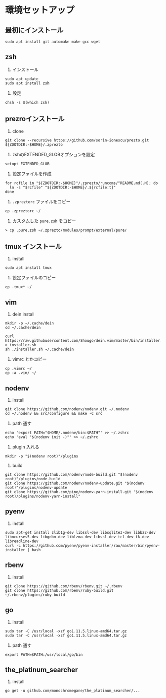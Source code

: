 # 環境セットアップ

## 最初にインストール
```
sudo apt install git automake make gcc wget
```

## zsh
1. インストール
```shell
sudo apt update
sudo apt install zsh
```
1. 設定
```shell
chsh -s $(which zsh)
```

## prezroインストール
1. clone
```shell
git clone --recursive https://github.com/sorin-ionescu/prezto.git ${ZDOTDIR:-$HOME}/.zprezto
```
1. zshのEXTENDED_GLOBオプションを設定
```shell
setopt EXTENDED_GLOB
```
1. 設定ファイルを作成
```shell
for rcfile in "${ZDOTDIR:-$HOME}"/.zprezto/runcoms/^README.md(.N); do
  ln -s "$rcfile" "${ZDOTDIR:-$HOME}/.${rcfile:t}"
done
```
1. `.zpreztorc` ファイルをコピー
```shell
cp .zpreztorc ~/
```
1. カスタムした `pure.zsh` をコピー
```shell
> cp .pure.zsh ~/.zprezto/modules/prompt/external/pure/
```

## tmux インストール
1. install
```shell
sudo apt install tmux
```
1. 設定ファイルのコピー
```shell
cp .tmux* ~/
```

## vim
1. dein install
```shell
mkdir -p ~/.cache/dein
cd ~/.cache/dein

curl https://raw.githubusercontent.com/Shougo/dein.vim/master/bin/installer.sh > installer.sh
sh ./installer.sh ~/.cache/dein
```
1. vimrc とかコピー
```shell
cp .vimrc ~/
cp -a .vim/ ~/
```

## nodenv
1. install
```shell
git clone https://github.com/nodenv/nodenv.git ~/.nodenv
cd ~/.nodenv && src/configure && make -C src
```
1. path 通す
```shell
echo 'export PATH="$HOME/.nodenv/bin:$PATH"' >> ~/.zshrc
echo 'eval "$(nodenv init -)"' >> ~/.zshrc
```
1. plugin 入れる
```shell
mkdir -p "$(nodenv root)"/plugins
```
1. build
```shell
git clone https://github.com/nodenv/node-build.git "$(nodenv root)"/plugins/node-build
git clone https://github.com/nodenv/nodenv-update.git "$(nodenv root)"/plugins/nodenv-update
git clone https://github.com/pine/nodenv-yarn-install.git "$(nodenv root)/plugins/nodenv-yarn-install"
```

## pyenv
1. install
```shell
sudo apt-get install zlib1g-dev libssl-dev libsqlite3-dev libbz2-dev libncurses5-dev libgdbm-dev liblzma-dev libssl-dev tcl-dev tk-dev libreadline-dev
curl -L https://github.com/pyenv/pyenv-installer/raw/master/bin/pyenv-installer | bash
```

## rbenv
1. install
```shell
git clone https://github.com/rbenv/rbenv.git ~/.rbenv
git clone https://github.com/rbenv/ruby-build.git ~/.rbenv/plugins/ruby-build
```

## go
1. install
```shell
sudo tar -C /usr/local -xzf go1.11.5.linux-amd64.tar.gz
sudo tar -C /usr/local -xzf go1.11.5.linux-amd64.tar.gz
```
1. path 通す
```shell
export PATH=$PATH:/usr/local/go/bin
```

## the_platinum_searcher
1. install
```shell
go get -u github.com/monochromegane/the_platinum_searcher/...
```
